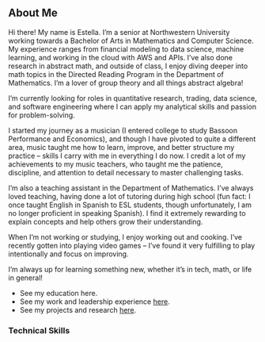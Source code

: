 ## About Me
Hi there! My name is Estella. I’m a senior at Northwestern University working towards a Bachelor of Arts in Mathematics and Computer Science. My experience ranges from financial modeling to data science, machine learning, and working in the cloud with AWS and APIs. I’ve also done research in abstract math, and outside of class, I enjoy diving deeper into math topics in the Directed Reading Program in the Department of Mathematics. I’m a lover of group theory and all things abstract algebra!

I’m currently looking for roles in quantitative research, trading, data science, and software engineering where I can apply my analytical skills and passion for problem-solving. 

I started my journey as a musician (I entered college to study Bassoon Performance and Economics), and though I have pivoted to quite a different area, music taught me how to learn, improve, and better structure my practice – skills I carry with me in everything I do now. I credit a lot of my achievements to my music teachers, who taught me the patience, discipline, and attention to detail necessary to master challenging tasks. 

I’m also a teaching assistant in the Department of Mathematics. I’ve always loved teaching, having done a lot of tutoring during high school (fun fact: I once taught English in Spanish to ESL students, though unfortunately, I am no longer proficient in speaking Spanish). I find it extremely rewarding to explain concepts and help others grow their understanding.

When I’m not working or studying, I enjoy working out and cooking. I’ve recently gotten into playing video games – I’ve found it very fulfilling to play intentionally and focus on improving.

I’m always up for learning something new, whether it’s in tech, math, or life in general! 

- See my education here. 
- See my work and leadership experience [here](/resumepage.md).
- See my projects and research [here](/projectspage.md).

### Technical Skills




